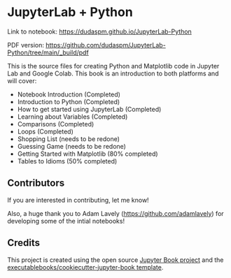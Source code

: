 # JupyterLab + Python

Link to notebook: https://dudaspm.github.io/JupyterLab-Python

PDF version: https://github.com/dudaspm/JupyterLab-Python/tree/main/_build/pdf 

This is the source files for creating Python and Matplotlib code in Jupyter Lab and Google Colab. This book is an introduction to both platforms and will cover:
* Notebook Introduction (Completed)
* Introduction to Python (Completed)
* How to get started using JupyterLab (Completed)
* Learning about Variables (Completed)
* Comparisons (Completed)
* Loops (Completed)
* Shopping List (needs to be redone)
* Guessing Game (needs to be redone)
* Getting Started with Matplotlib (80% completed)
* Tables to Idioms (50% completed)

## Contributors

If you are interested in contributing, let me know! 

Also, a huge thank you to Adam Lavely (https://github.com/adamlavely) for developing some of the intial notebooks!

## Credits

This project is created using the open source [Jupyter Book project](https://jupyterbook.org/) and the [executablebooks/cookiecutter-jupyter-book template](https://github.com/executablebooks/cookiecutter-jupyter-book).


